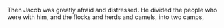 Then Jacob was greatly afraid and distressed. He divided the people who were with him, and the flocks and herds and camels, into two camps,
